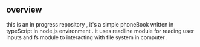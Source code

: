 ## overview

this is an in progress repository , it's a simple phoneBook written in typeScript in node.js environment . it uses readline module for reading user inputs and fs module to interacting with file system in computer .
